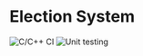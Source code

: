 # Election System

![C/C++ CI](https://github.com/99002676/SDLC_DEV/workflows/C/C++%20CI/badge.svg?branch=master) ![Unit testing](https://github.com/99002676/SDLC_DEV/workflows/Unit%20testing/badge.svg?branch=master)
